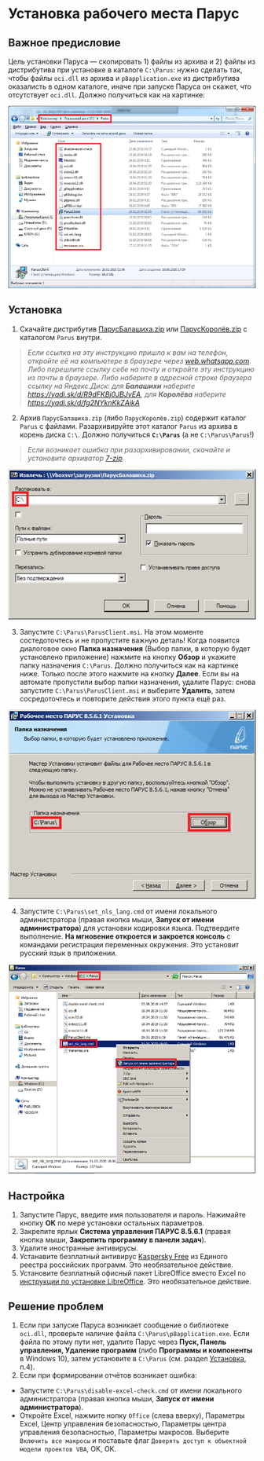 # Установка рабочего места Парус

## Важное предисловие

Цель установки Паруса — скопировать 1) файлы из архива и 2) файлы из дистрибутива при установке в каталоге `C:\Parus`: нужно сделать так, чтобы файлы `oci.dll` из архива и `p8application.exe` из дистрибутива оказалисть в одном каталоге, иначе при запуске Паруса он скажет, что отсутствует `oci.dll`. Должно получиться как на картинке:

![Обратите внимание на расположение файлов Паруса.](images/ust_parus_final_state.png)

## Установка
1. Скачайте дистрибутив [ПарусБалашиха.zip](https://yadi.sk/d/R9dFKBj0JBJvEA) или [ПарусКоролёв.zip](https://yadi.sk/d/fg2NYknKkZAikA) с каталогом `Parus` внутри.

> _Если ссылка на эту инструкцию пришла к вам на телефон, откройте её на компьютере в браузере через [web.whatsapp.com](https://web.whatsapp.com/). Либо перешлите ссылку себе на почту и откройте эту инструкцию из почты в браузере. Либо наберите в адресной строке браузера ссылку на Яндекс.Диск: для **Балашихи** наберите https://yadi.sk/d/R9dFKBj0JBJvEA, для **Королёва** наберите https://yadi.sk/d/fg2NYknKkZAikA_

2. Архив `ПарусБалашиха.zip` (либо `ПарусКоролёв.zip`) содержит каталог `Parus` с файлами. Разархивируйте этот каталог `Parus` из архива в корень диска `C:\`. Должно получиться **`C:\Parus`** (а не `C:\Parus\Parus`!)

> _Если возникает ошибка при разархивировании, скачайте и установите архиватор [7-zip](https://www.7-zip.org/)._

![Должно быть C:\Oracle и C:\Parus](images/c_parus.png)

3. Запустите `C:\Parus\ParusClient.msi`. На этом моменте состедоточтесь и не пропустите важную деталь! Когда появится диалоговое окно **Папка назначения** (Выбор папки, в которую будет установлено приложение) нажмите на кнопку **Обзор** и укажите папку назначения `C:\Parus`. Должно получиться как на картинке ниже. Только после этого нажмите на кнопку **Далее**. Если вы на автомате пропустили выбор папки назначения, удалите Парус: снова запустите `C:\Parus\ParusClient.msi` и выберите **Удалить**, затем сосредоточтесь и повторите действия этого пункта ещё раз.

![Папка назначения](images/papka_naznachenia.png)

4. Запустите `C:\Parus\set_nls_lang.cmd` от имени локального администратора (правая кнопка мыши, **Запуск от имени администратора**) для установки кодировки языка. Подтвердите выполнение. **На мгновение откроется и закроется консоль** с командами регистрации переменных окружения. Это установит русский язык в приложении.

![Установка клиента Oracle](images/set_nls_lang.png)

## Настройка
1. Запустите Парус, введите имя пользователя и пароль. Нажимайте кнопку **ОК** по мере установки остальных параметров.
2. Закрепите ярлык **Система управления ПАРУС 8.5.6.1** (правая кнопка мыши, **Закрепить программу в панели задач**).
3. Удалите иностранные антивирусы.
4. Устанавите безплатный антивирус [Kaspersky Free](https://www.kaspersky.ru/free-antivirus) из Единого реестра российских программ. Это необязательное действие.
5. Установите безплатный офисный пакет LibreOffice вместо Excel по [инструкции по установке LibreOffice](libreoffice.md). Это необязательное действие.

## Решение проблем

1. Если при запуске Паруса возникает сообщение о библиотеке `oci.dll`, проверьте наличие файла `C:\Parus\p8application.exe`. Если файла по этому пути нет, удалите Парус через **Пуск, Панель управления, Удаление программ** (либо **Программы и компоненты** в Windows 10), затем установите в `C:\Parus` (см. раздел [Установка](#установка), п.4).
2. Если при формировании отчётов возникает ошибка:
* Запустите `C:\Parus\disable-excel-check.cmd` от имени локального администратора (правая кнопка мыши, **Запуск от имени администратора**).
* Откройте Excel, нажмите нопку `Office` (слева вверху), Параметры Excel, Центр управления безопасностью, Параметры центра управления безопасностью, Параметры макросов. Выберите `Включить все макросы` и поставьте флаг `Доверять доступ к объектной модели проектов VBA`, OK, OK.